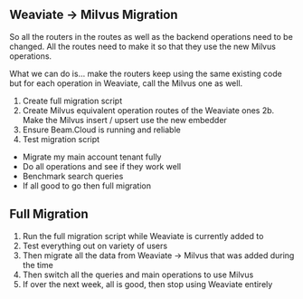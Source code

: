 ## Weaviate -> Milvus Migration

So all the routers in the routes as well as the backend operations need to be changed.
All the routes need to make it so that they use the new Milvus operations.

What we can do is... make the routers keep using the same existing code but for each operation in Weaviate, call the Milvus one as well.

1. Create full migration script
2. Create Milvus equivalent operation routes of the Weaviate ones
   2b. Make the Milvus insert / upsert use the new embedder
3. Ensure Beam.Cloud is running and reliable
4. Test migration script

-   Migrate my main account tenant fully
-   Do all operations and see if they work well
-   Benchmark search queries
-   If all good to go then full migration

## Full Migration

1. Run the full migration script while Weaviate is currently added to
2. Test everything out on variety of users
3. Then migrate all the data from Weaviate -> Milvus that was added during the time
4. Then switch all the queries and main operations to use Milvus
5. If over the next week, all is good, then stop using Weaviate entirely

